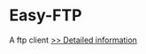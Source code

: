 # Easy-FTP
A ftp client
[>> Detailed information](https://secure.shareit.com/shareit/product.html?productid=300060444&affiliateid=200057808)
